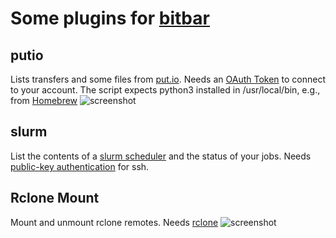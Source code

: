 # Some plugins for [bitbar](https://getbitbar.com/)

## putio
Lists transfers and some files from [put.io](https://put.io).
Needs an [OAuth Token](https://put.io/v2/docs/gettingstarted.html) to connect to your account.
The script expects python3 installed in /usr/local/bin, e.g., from [Homebrew](http://brew.sh/)
![screenshot](https://i.imgur.com/L85lfpv.png)

## slurm
List the contents of a [slurm scheduler](http://slurm.schedmd.com/) and the status of your jobs.
Needs [public-key authentication](https://help.ubuntu.com/community/SSH/OpenSSH/Keys) for ssh.

## Rclone Mount
Mount and unmount rclone remotes. Needs [rclone](https://rclone.org)
![screenshot](https://i.imgur.com/qhlj55I.png)
